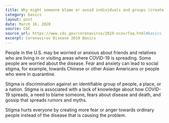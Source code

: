 ```yaml
---
title: Why might someone blame or avoid individuals and groups (create stigma) because of COVID-19?
category: basics
layout: post
date: March 16, 2020
source: CDC
source_url: https://www.cdc.gov/coronavirus/2019-ncov/faq.html#basics
excerpt: Coronavirus Disease 2019 Basics
---
```


People in the U.S. may be worried or anxious about friends and relatives who are living in or visiting areas where COVID-19 
is spreading. Some people are worried about the disease. Fear and anxiety can lead to social stigma, for example, towards 
Chinese or other Asian Americans or people who were in quarantine.

Stigma is discrimination against an identifiable group of people, a place, or a nation. Stigma is associated with a lack of 
knowledge about how COVID-19 spreads, a need to blame someone, fears about disease and death, and gossip that spreads rumors 
and myths.

Stigma hurts everyone by creating more fear or anger towards ordinary people instead of the disease that is causing the 
problem.
